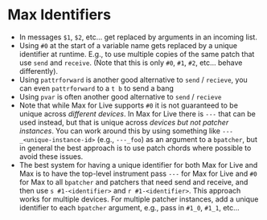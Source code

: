 # Max Identifiers

- In messages `$1`, `$2`, etc... get replaced by arguments in an incoming list.
- Using `#0` at the start of a variable name gets replaced by a unique identifier at runtime. E.g., to use multiple copies of the same patch that use `send` and `receive`. (Note that this is only `#0`, `#1`, `#2`, etc... behave differently).
- Using `pattrforward` is another good alternative to `send` / `recieve`, you can even `pattrforward` to a `t b` to send a bang
- Using `pvar` is often another good alternative to `send` / `recieve`
- Note that while Max for Live supports `#0` it is not guaranteed to be unique across *different devices*. In Max for Live there is `---` that can be used instead, but that is unique across *devices but not patcher instances*. You can work around this by using something like `---_<unique-instance-id>` (e.g., `---_foo`) as an argument to a `bpatcher`, but in general the best approach is to use patch chords where possible to avoid these issues.
- The best system for having a unique identifier for both Max for Live and Max is to have the top-level instrument pass `---` for Max for Live and `#0` for Max to all `bpatcher` and patchers that need send and receive, and then use `s #1-<identifier>` and `r #1-<identifier>`. This approach works for multiple devices. For multiple patcher instances, add a unique identifier to each `bpatcher` argument, e.g., pass in `#1_0`, `#1_1`, etc...
